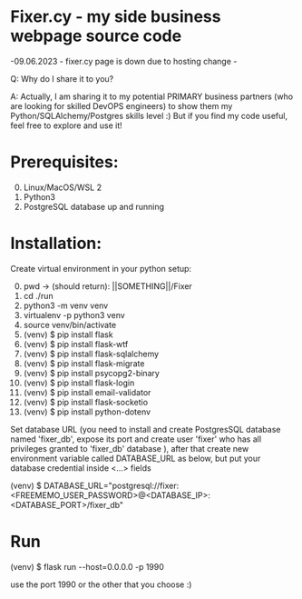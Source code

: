 # Fixer.cy - my side business webpage source code
-09.06.2023 - fixer.cy page is down due to hosting change -

 Q: Why do I share it to you?

 A: Actually, I am sharing it to my potential PRIMARY business partners (who are looking for skilled DevOPS engineers) to show them my Python/SQLAlchemy/Postgres skills level :) But if you find my code useful, feel free to explore and use it!


# Prerequisites:
0. Linux/MacOS/WSL 2
1. Python3
2. PostgreSQL database up and running


# Installation:
Create virtual environment in your python setup:

0. pwd -> (should return): ||SOMETHING||/Fixer  
1. cd ./run
2. python3 -m venv venv
3. virtualenv -p python3 venv
4. source venv/bin/activate
5. (venv) $ pip install flask
6. (venv) $ pip install flask-wtf
7. (venv) $ pip install flask-sqlalchemy
8. (venv) $ pip install flask-migrate
9. (venv) $ pip install psycopg2-binary
10. (venv) $ pip install flask-login
11. (venv) $ pip install email-validator
12. (venv) $ pip install flask-socketio
13. (venv) $ pip install python-dotenv


Set database URL (you need to install and create PostgresSQL database named 'fixer_db', expose its port and create user 'fixer' who has all privileges granted to 'fixer_db' database ), after that create new environment variable called DATABASE_URL as below, but put your database credential inside <...> fields

(venv) $ DATABASE_URL="postgresql://fixer:<FREEMEMO_USER_PASSWORD>@<DATABASE_IP>:<DATABASE_PORT>/fixer_db"

# Run
(venv) $ flask run --host=0.0.0.0 -p 1990

use the port 1990 or the other that you choose :)
